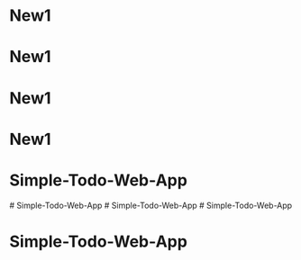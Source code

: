 # New1
# New1
# New1
# New1
# Simple-Todo-Web-App
#   S i m p l e - T o d o - W e b - A p p  
 #   S i m p l e - T o d o - W e b - A p p  
 # Simple-Todo-Web-App
# Simple-Todo-Web-App
